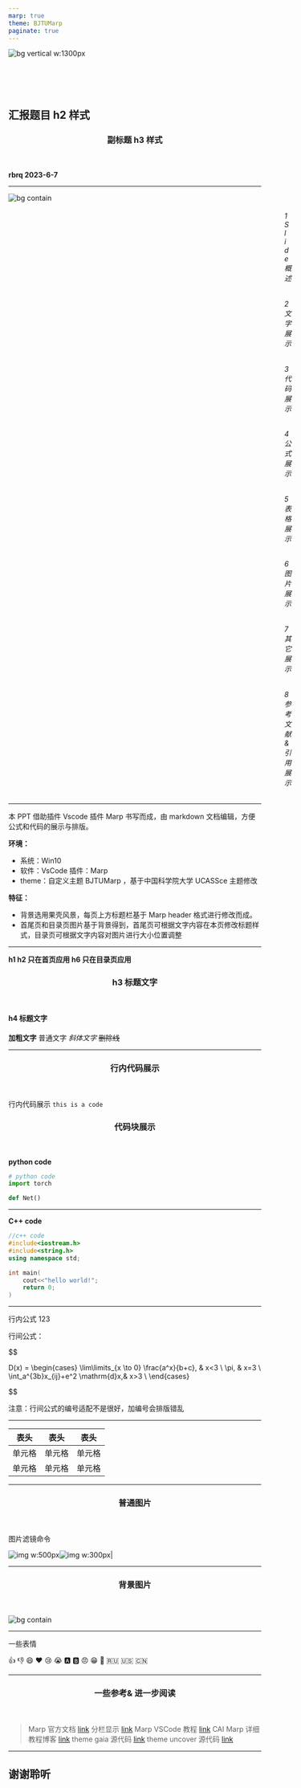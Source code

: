 ```yaml
---
marp: true
theme: BJTUMarp
paginate: true
---
```


<!--
_paginate: false
-->

![bg vertical w:1300px](images/bg3.png)
<br/>
<br/>
<br/>
<br/>
<br/>

## 汇报题目 h2 样式

### 副标题 h3 样式

**rbrq 2023-6-7**

---

<style scoped>
    section {
  text-align: center;
    }
    h1 {
        color: rgb(60, 112, 198);
        margin-bottom: 30px;
        margin-left: 150px;
    }
    h6 {
        margin-left: 550px;
    }

</style>
<!--
_paginate: false
-->

![bg contain](images/bg5.png)

###### 1 Slide 概述

###### 2 文字展示

###### 3 代码展示

###### 4 公式展示

###### 5 表格展示

###### 6 图片展示

###### 7 其它展示

###### 8 参考文献&引用展示

---

<!-- _header: 1 Slide概述 -->

本 PPT 借助插件 Vscode 插件 Marp 书写而成，由 markdown 文档编辑，方便公式和代码的展示与排版。

**环境：**

- 系统：Win10
- 软件：VsCode 插件：Marp
- theme：自定义主题 BJTUMarp ，基于中国科学院大学 UCASSce 主题修改

**特征：**

- 背景选用果壳风景，每页上方标题栏基于 Marp header 格式进行修改而成。
- 首尾页和目录页图片基于背景得到，首尾页可根据文字内容在本页修改标题样式，目录页可根据文字内容对图片进行大小位置调整

---

<!-- _header: 2 文字展示 -->

**h1 h2 只在首页应用 h6 只在目录页应用**

### h3 标题文字

#### h4 标题文字

**加粗文字**
普通文字
_斜体文字_
~~删除线~~

---

<!--_header: 3 代码展示 -->

### 行内代码展示

行内代码展示 `this is a code`

### 代码块展示

**python code**

```python
# python code
import torch

def Net()

```

---

<!--_header: 4 代码展示 -->

**C++ code**

```C++
//c++ code
#include<iostream.h>
#include<string.h>
using namespace std;

int main(
    cout<<"hello world!";
    return 0;
)

```

---

<!--_header: 5 公式展示 -->

行内公式 $123$

行间公式：

$$

D(x) = \begin{cases}
\lim\limits_{x \to 0} \frac{a^x}{b+c}, & x<3 \\
\pi, & x=3 \\
\int_a^{3b}x_{ij}+e^2 \mathrm{d}x,& x>3 \\
\end{cases}


$$

注意：行间公式的编号适配不是很好，加编号会排版错乱

---

<!--_header: 6 表格展示 -->

| 表头   | 表头   | 表头   |
| ------ | ------ | ------ |
| 单元格 | 单元格 | 单元格 |
| 单元格 | 单元格 | 单元格 |

---

<!--_header: 7 图片展示 -->

### 普通图片

图片滤镜命令

![img w:500px](images/photo.png)![img w:300px](images/bg3.jpg)|

---

<!--_header: 8 图片展示 -->

### 背景图片

![bg contain](images/bg.png)

---

<!--_header: 9 其它展示 -->

一些表情

:+1: :-1: :smile: :heart: :cry: :sob: :a: :b: :angry: :grin: :tongue: :ru: :us: :cn:

---

<style scoped>   
    h3 {
        text-align:center;
        margin-bottom: 50px;
    }
</style>

### 一些参考& 进一步阅读

> Marp 官方文档 [link](https://marpit.marp.app/markdown)
> 分栏显示 [link](https://github.com/marp-team/marp/discussions/192)
> Marp VSCode 教程 [link](https://github.com/marp-team/marp-vscode)
> CAI Marp 详细教程博客 [link](https://caizhiyuan.gitee.io/categories/skills/20200730-marp.html#%E5%8A%9F%E8%83%BD)
> theme gaia 源代码 [link](https://github.com/marp-team/marp-core/blob/main/themes/gaia.scss)
> theme uncover 源代码 [link](https://github.com/marp-team/marp-core/blob/main/themes/uncover.scss)

---

<style scoped>
    section {
  text-align: center;
    }
    h1{
        text-align:center;
    }
   
</style>

<!--
_paginate: false
-->

## 谢谢聆听
